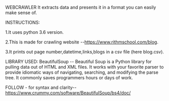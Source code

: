 WEBCRAWLER 
It extracts data and presents it in a format you can easily make sense of.

INSTRUCTIONS:

1.It uses python 3.6 version.

2.This is made for crawling website --https://www.rithmschool.com/blog.

3.It prints out page number,datetime,links,blogs in a csv file (here blog.csv).

LIBRARY USED:
BeautifulSoup -- 
    Beautiful Soup is a Python library for pulling data out of HTML and XML files.
    It works with your favorite parser to provide idiomatic ways of navigating, searching, and modifying the parse tree.
    It commonly saves programmers hours or days of work.

FOLLOW - 
for syntax and clarity-- https://www.crummy.com/software/BeautifulSoup/bs4/doc/ 
